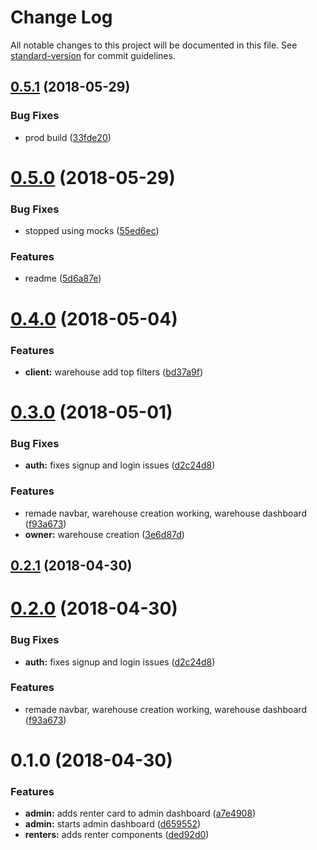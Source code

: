 # Change Log

All notable changes to this project will be documented in this file. See [standard-version](https://github.com/conventional-changelog/standard-version) for commit guidelines.

<a name="0.5.1"></a>
## [0.5.1](https://gitlab.com/Tott0/Caxtor/compare/v0.5.0...v0.5.1) (2018-05-29)


### Bug Fixes

* prod build ([33fde20](https://gitlab.com/Tott0/Caxtor/commit/33fde20))



<a name="0.5.0"></a>
# [0.5.0](https://gitlab.com/Tott0/Caxtor/compare/v0.4.0...v0.5.0) (2018-05-29)


### Bug Fixes

* stopped using mocks ([55ed6ec](https://gitlab.com/Tott0/Caxtor/commit/55ed6ec))


### Features

* readme ([5d6a87e](https://gitlab.com/Tott0/Caxtor/commit/5d6a87e))



<a name="0.4.0"></a>
# [0.4.0](https://gitlab.com/Tott0/Caxtor/compare/v0.3.0...v0.4.0) (2018-05-04)


### Features

* **client:** warehouse add top filters ([bd37a9f](https://gitlab.com/Tott0/Caxtor/commit/bd37a9f))



<a name="0.3.0"></a>
# [0.3.0](https://gitlab.com/Tott0/Caxtor/compare/v0.1.0...v0.3.0) (2018-05-01)


### Bug Fixes

* **auth:** fixes signup and login issues ([d2c24d8](https://gitlab.com/Tott0/Caxtor/commit/d2c24d8))


### Features

* remade navbar, warehouse creation working, warehouse dashboard ([f93a673](https://gitlab.com/Tott0/Caxtor/commit/f93a673))
* **owner:** warehouse creation ([3e6d87d](https://gitlab.com/Tott0/Caxtor/commit/3e6d87d))



<a name="0.2.1"></a>
## [0.2.1](https://gitlab.com/Tott0/Caxtor/compare/v0.2.0...v0.2.1) (2018-04-30)



<a name="0.2.0"></a>
# [0.2.0](https://gitlab.com/Tott0/Caxtor/compare/v0.1.0...v0.2.0) (2018-04-30)


### Bug Fixes

* **auth:** fixes signup and login issues ([d2c24d8](https://gitlab.com/Tott0/Caxtor/commit/d2c24d8))


### Features

* remade navbar, warehouse creation working, warehouse dashboard ([f93a673](https://gitlab.com/Tott0/Caxtor/commit/f93a673))



<a name="0.1.0"></a>
# 0.1.0 (2018-04-30)


### Features

* **admin:** adds renter card to admin dashboard ([a7e4908](https://gitlab.com/Tott0/Caxtor/commit/a7e4908))
* **admin:** starts admin dashboard ([d659552](https://gitlab.com/Tott0/Caxtor/commit/d659552))
* **renters:** adds renter components ([ded92d0](https://gitlab.com/Tott0/Caxtor/commit/ded92d0))
